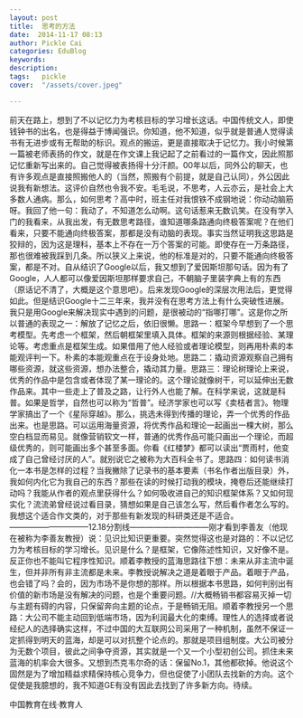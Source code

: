 ```yaml
---
layout: post  
title:  思考的方法  
date:  2014-11-17 08:13  
author: Pickle Cai  
categories: EduBlog  
keywords: 
description:   
tags:	pickle   
cover:  "/assets/cover.jpeg"  

---  
```

    
前天在路上，想到了不以记忆力为考核目标的学习增长这话。中国传统文人，即使钱钟书的出名，也是得益于博闻强识。你知道，他不知道，似乎就是普通人觉得读书有无进步或有无帮助的标识。观点的搬运，更是直接取决于记忆力。我小时候第一篇被老师表扬的作文，就是在作文课上我记起了之前看过的一篇作文，因此照那记忆重新写出来的。自己觉得被表扬得十分汗颜。00年以后，同外公的聊天，也有许多观点是直接照搬他人的（当然，照搬有个前提，就是自己认同），外公因此说我有新想法。这评价自然也令我不安。毛毛说，不思考，人云亦云，是社会上大多数人通病。那么，如何思考？高中时，班主任对我恨铁不成钢地说：你动动脑筋呀。我回了他一句：我动了，不知道怎么动啊。这句话惹来无数讥笑。在没有学入门的我看来，从我出发，有无数思考路径，谁知道哪条路通向终极答案呢？在他们看来，只要不能通向终极答案，那都是没有动脑的表现。事实当然证明我这思路是狡辩的，因为这是理科，基本上不存在一万个答案的可能。即使存在一万条路径，那也很难被我踩到几条。所以狭义上来说，他的标准是对的，只要不能通向终极答案，都是不对。自从结识了Google以后，我又想到了爱因斯坦那句话。因为有了Google，人人都可以像爱因斯坦那样要求自己，不朝脑子里装字典上有的东西（原话记不清了，大概是这个意思吧）。后来发现Google的深层次用法后，更觉得如此。但是结识Google十二三年来，我并没有在思考方法上有什么突破性进展。我只是用Google来解决现实中遇到的问题，是很被动的“指哪打哪”。这是你之所以普通的表现之一：解放了记忆之后，依旧很懒。思路一：框架今早想到了一个思考模型。先考虑一个框架，然后朝框架里填入具体。框架的来源则根据经验、某理论等。考虑重点是框架生成。如果借用了他人经验或者理论模型，则再用朴素的本能观评判一下。朴素的本能观重点在于设身处地。思路二：撬动资源观察自己拥有哪些资源，就这些资源，想办法整合，撬动其力量。思路三：理论树理论上来说，优秀的作品中是包含或者体现了某一理论的。这个理论就像树干，可以延伸出无数作品来。其中一些走上了普及之路，让行外人也能了解。在科学来说，这就是科普。如果是哲学，自然也可以称为“哲普”。经济学家也可以写《卖桔者言》。物理学家搞出了一个《星际穿越》。那么，挑选未得到传播的理论，弄一个优秀的作品出来。也是思路。可以运用海量资源，将优秀作品和理论一起画出一棵大树，那么空白档显而易见。就像营销软文一样，普通的优秀作品可能只画出一个理论，而超级优秀的，则可能画出多个甚至多面。你看《红楼梦》都可以读出“贾雨村，他变成了自己曾经讨厌的人”。就别说它之被称为大百科全书了。思路四：如何读书消化一本书是怎样的过程？当我撇除了记录书的基本要素（书名作者出版目录）外，我如何内化它为我自己的东西？那些在读的时候打动我的模块，掩卷后还能继续打动吗？我能从作者的观点里获得什么？如何吸收进自己的知识框架体系？又如何现实化？流流弟曾经说过看目录，猜想如果是自己该怎么写，然后看作者怎么写的。我想这个适合作文类的，对于那些有新发现的科研类还是不适合。——————————12.18分割线——————————刚才看到李善友（他现在被称为李善友教授）说：见识比知识更重要。突然觉得这也是对路的：不以记忆力为考核目标的学习增长。见识是什么？是框架，它像陈述性知识，又好像不是。反正你也不能叫它程序性知识。顺着李教授的蓝海思路往下想：未来从非主流中诞生，但并非所有非主流都是未来。李教授说解决之道是着眼于产品。着眼于产品，也会错了吗？会的，因为市场不是你想的那样。所以根据本书思路，如何判别出有价值的新市场是没有解决的问题，也是个重要问题。//大概畅销书都容易灭掉一切与主题有碍的内容，只保留奔向主题的论点，于是畅销无阻。顺着李教授另一个思路：大公司不能主动回到低端市场，因为利润最大化的束缚。理性人的选择或者说经纪人的选择确实这样，不过中国的大互联网公司采用了一种机制，虽然不保证一定抓得到明天的蓝海，却是可以对抗整个论点的。那就是项目组制度。大公司被分为无数个项目，彼此之间争夺资源，其实就是一个又一个小型初创公司。抓住未来蓝海的机率会大很多。又想到杰克韦尔奇的话：保留No.1，其他都砍掉。他说这个固然是为了增加精益求精保持核心竞争力，但也促使了小团队去找新的方向。这个促使是我臆想的，我不知道GE有没有因此去找到了许多新方向。待续。

		    
 中国教育在线·教育人

